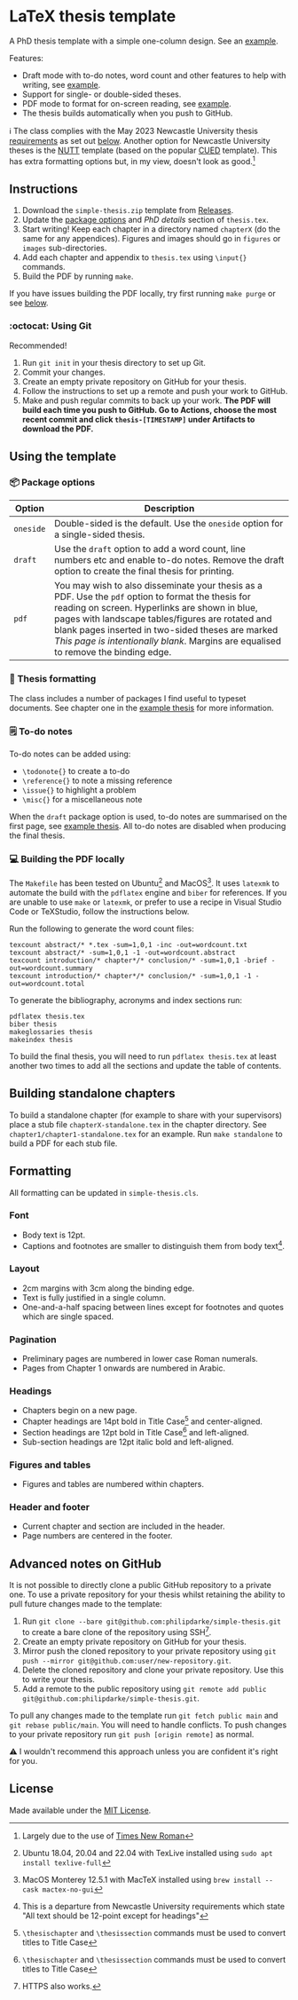 # LaTeX thesis template

A PhD thesis template with a simple one-column design. See an [example](thesis_final.pdf).

Features:

* Draft mode with to-do notes, word count and other features to help with writing, see [example](thesis_draft.pdf).
* Support for single- or double-sided theses.
* PDF mode to format for on-screen reading, see [example](thesis_pdf.pdf).
* The thesis builds automatically when you push to GitHub.

:information_source: The class complies with the May 2023 Newcastle University thesis [requirements](https://www.ncl.ac.uk/media/wwwnclacuk/studentprogress/files/pgr/202324/Guideline%20for%20Submission%20and%20Format%20of%20Theses%20May23.pdf) as set out [below](#formatting). Another option for Newcastle University theses is the [NUTT](https://github.com/AndreGuerra123/NUTT) template (based on the popular [CUED](https://github.com/kks32/phd-thesis-template) template). This has extra formatting options but, in my view, doesn't look as good.[^1]
[^1]: Largely due to the use of [Times New Roman](https://practicaltypography.com/times-new-roman-alternatives.html)

## Instructions

1. Download the `simple-thesis.zip` template from [Releases](https://github.com/philipdarke/simple-thesis/releases/latest).
2. Update the [package options](#package-package-options) and *PhD details* section of `thesis.tex`.
3. Start writing! Keep each chapter in a directory named `chapterX` (do the same for any appendices). Figures and images should go in `figures` or `images` sub-directories.
4. Add each chapter and appendix to `thesis.tex` using `\input{}` commands.
5. Build the PDF by running `make`.

If you have issues building the PDF locally, try first running `make purge` or see [below](#computer-building-the-pdf-locally).

### :octocat: Using Git

Recommended!

1. Run `git init` in your thesis directory to set up Git.
1. Commit your changes.
1. Create an empty private repository on GitHub for your thesis.
1. Follow the instructions to set up a remote and push your work to GitHub.
1. Make and push regular commits to back up your work. **The PDF will build each time you push to GitHub. Go to Actions, choose the most recent commit and click `thesis-[TIMESTAMP]` under Artifacts to download the PDF.**

## Using the template

### :package: Package options

Option | Description
------ | -----
`oneside` | Double-sided is the default. Use the `oneside` option for a single-sided thesis.
`draft` | Use the `draft` option to add a word count, line numbers etc and enable to-do notes. Remove the draft option to create the final thesis for printing.
`pdf` | You may wish to also disseminate your thesis as a PDF. Use the `pdf` option to format the thesis for reading on screen. Hyperlinks are shown in blue, pages with landscape tables/figures are rotated and blank pages inserted in two-sided theses are marked *This page is intentionally blank*. Margins are equalised to remove the binding edge.

### :blue_book: Thesis formatting

The class includes a number of packages I find useful to typeset documents. See chapter one in the [example thesis](thesis_draft.pdf) for more information.

### :spiral_notepad: To-do notes

To-do notes can be added using:

* `\todonote{}` to create a to-do
* `\reference{}` to note a missing reference
* `\issue{}` to highlight a problem
* `\misc{}` for a miscellaneous note

When the `draft` package option is used, to-do notes are summarised on the first page, see [example thesis](thesis_draft.pdf). All to-do notes are disabled when producing the final thesis.

### :computer: Building the PDF locally

The `Makefile` has been tested on Ubuntu[^2] and MacOS[^3]. It uses `latexmk` to automate the build with the `pdflatex` engine and `biber` for references. If you are unable to use `make` or `latexmk`, or prefer to use a recipe in Visual Studio Code or TeXStudio, follow the instructions below.
[^2]: Ubuntu 18.04, 20.04 and 22.04 with TexLive installed using `sudo apt install texlive-full`
[^3]: MacOS Monterey 12.5.1 with MacTeX installed using `brew install --cask mactex-no-gui`

Run the following to generate the word count files:

```
texcount abstract/* *.tex -sum=1,0,1 -inc -out=wordcount.txt
texcount abstract/* -sum=1,0,1 -1 -out=wordcount.abstract
texcount introduction/* chapter*/* conclusion/* -sum=1,0,1 -brief -out=wordcount.summary
texcount introduction/* chapter*/* conclusion/* -sum=1,0,1 -1 -out=wordcount.total
```

To generate the bibliography, acronyms and index sections run:

```
pdflatex thesis.tex
biber thesis
makeglossaries thesis
makeindex thesis
```

To build the final thesis, you will need to run `pdflatex thesis.tex` at least another two times to add all the sections and update the table of contents.

## Building standalone chapters

To build a standalone chapter (for example to share with your supervisors) place a stub file `chapterX-standalone.tex` in the chapter directory. See `chapter1/chapter1-standalone.tex` for an example. Run `make standalone` to build a PDF for each stub file.

## Formatting

All formatting can be updated in `simple-thesis.cls`.

### Font

* Body text is 12pt.
* Captions and footnotes are smaller to distinguish them from body text[^4].
[^4]: This is a departure from Newcastle University requirements which state "All text should be 12-point except for headings"

### Layout

* 2cm margins with 3cm along the binding edge.
* Text is fully justified in a single column.
* One-and-a-half spacing between lines except for footnotes and quotes which are single spaced.

### Pagination

* Preliminary pages are numbered in lower case Roman numerals.
* Pages from Chapter 1 onwards are numbered in Arabic.

### Headings

* Chapters begin on a new page.
* Chapter headings are 14pt bold in Title Case[^5] and center-aligned.
* Section headings are 12pt bold in Title Case[^5] and left-aligned.
* Sub-section headings are 12pt italic bold and left-aligned.
[^5]:`\thesischapter` and `\thesissection` commands must be used to convert titles to Title Case

### Figures and tables

* Figures and tables are numbered within chapters.

### Header and footer

* Current chapter and section are included in the header.
* Page numbers are centered in the footer.

## Advanced notes on GitHub

It is not possible to directly clone a public GitHub repository to a private one. To use a private repository for your thesis whilst retaining the ability to pull future changes made to the template:

1. Run `git clone --bare git@github.com:philipdarke/simple-thesis.git` to create a bare clone of the repository using SSH[^6].
1. Create an empty private repository on GitHub for your thesis.
1. Mirror push the cloned repository to your private repository using `git push --mirror git@github.com:user/new-repository.git`.
1. Delete the cloned repository and clone your private repository. Use this to write your thesis.
1. Add a remote to the public repository using `git remote add public git@github.com:philipdarke/simple-thesis.git`.
[^6]: HTTPS also works.

To pull any changes made to the template run `git fetch public main` and `git rebase public/main`. You will need to handle conflicts. To push changes to your private repository run `git push [origin remote]` as normal.

:warning: I wouldn't recommend this approach unless you are confident it's right for you.

## License

Made available under the [MIT License](LICENSE).
